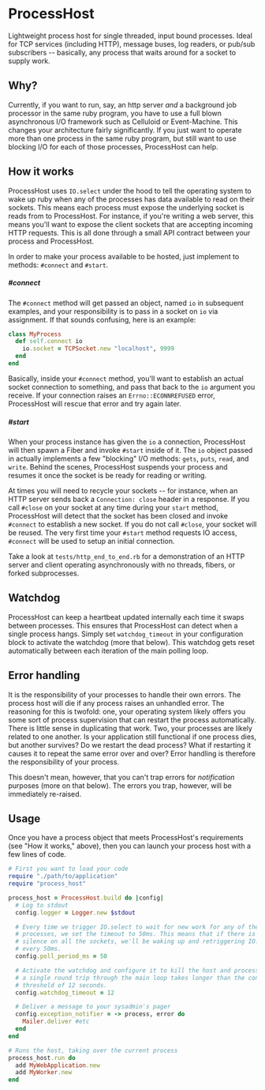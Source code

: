 # ProcessHost

Lightweight process host for single threaded, input bound processes. Ideal for TCP services (including HTTP), message buses, log readers, or pub/sub subscribers -- basically, any process that waits around for a socket to supply work.

## Why?

Currently, if you want to run, say, an http server *and* a background job processor in the same ruby program, you have to use a full blown asynchronous I/O framework such as Celluloid or Event-Machine.  This changes your architecture fairly significantly.  If you just want to operate more than one process in the same ruby program, but still want to use blocking I/O for each of those processes, ProcessHost can help.

## How it works

ProcessHost uses `IO.select` under the hood to tell the operating system to wake up ruby when any of the processes has data available to read on their sockets. This means each process must expose the underlying socket is reads from to ProcessHost. For instance, if you're writing a web server, this means you'll want to expose the client sockets that are accepting incoming HTTP requests. This is all done through a small API contract between your process and ProcessHost.

In order to make your process available to be hosted, just implement to methods: `#connect` and `#start`.

##### #connect

The `#connect` method will get passed an object, named `io` in subsequent examples, and your responsibility is to pass in a socket on `io` via assignment. If that sounds confusing, here is an example:

```ruby
class MyProcess
  def self.connect io
    io.socket = TCPSocket.new "localhost", 9999
  end
end
```

Basically, inside your `#connect` method, you'll want to establish an actual socket connection to something, and pass that back to the `io` argument you receive. If your connection raises an `Errno::ECONNREFUSED` error, ProcessHost will rescue that error and try again later.

##### #start

When your process instance has given the `io` a connection, ProcessHost will then spawn a Fiber and invoke `#start` inside of it. The `io` object passed in actually implements a few "blocking" I/O methods: `gets`, `puts`, `read`, and `write`. Behind the scenes, ProcessHost suspends your process and resumes it once the socket is be ready for reading or writing.

At times you will need to recycle your sockets -- for instance, when an HTTP server sends back a `Connection: close` header in a response. If you call `#close` on your socket at any time during your `start` method, ProcessHost will detect that the socket has been closed and invoke `#connect` to establish a new socket. If you do not call `#close`, your socket will be reused. The very first time your `#start` method requests IO access, `#connect` will be used to setup an initial connection.

Take a look at `tests/http_end_to_end.rb` for a demonstration of an HTTP server and client operating asynchronously with no threads, fibers, or forked subprocesses.

## Watchdog

ProcessHost can keep a heartbeat updated internally each time it swaps between processes. This ensures that ProcessHost can detect when a single process hangs. Simply set `watchdog_timeout` in your configuration block to activate the watchdog (more that below). This watchdog gets reset automatically between each iteration of the main polling loop.

## Error handling

It is the responsibility of your processes to handle their own errors. The process host will die if any process raises an unhandled error. The reasoning for this is twofold: one, your operating system likely offers you some sort of process supervision that can restart the process automatically. There is little sense in duplicating that work. Two, your processes are likely related to one another. Is your application still functional if one process dies, but another survives? Do we restart the dead process? What if restarting it causes it to repeat the same error over and over? Error handling is therefore the responsibility of your process.

This doesn't mean, however, that you can't trap errors for *notification* purposes (more on that below). The errors you trap, however, will be immediately re-raised.

## Usage

Once you have a process object that meets ProcessHost's requirements (see "How it works," above), then you can launch your process host with a few lines of code.

```ruby
# First you want to load your code
require "./path/to/application"
require "process_host"

process_host = ProcessHost.build do |config|
  # Log to stdout
  config.logger = Logger.new $stdout

  # Every time we trigger IO.select to wait for new work for any of the
  # processes, we set the timeout to 50ms. This means that if there is total
  # silence on all the sockets, we'll be waking up and retriggering IO.select
  # every 50ms.
  config.poll_period_ms = 50

  # Activate the watchdog and configure it to kill the host and processes if
  # a single round trip through the main loop takes longer than the configured
  # threshold of 12 seconds.
  config.watchdog_timeout = 12

  # Deliver a message to your sysadmin's pager
  config.exception_notifier = -> process, error do
    Mailer.deliver #etc
  end
end

# Runs the host, taking over the current process
process_host.run do
  add MyWebApplication.new
  add MyWorker.new
end
```
